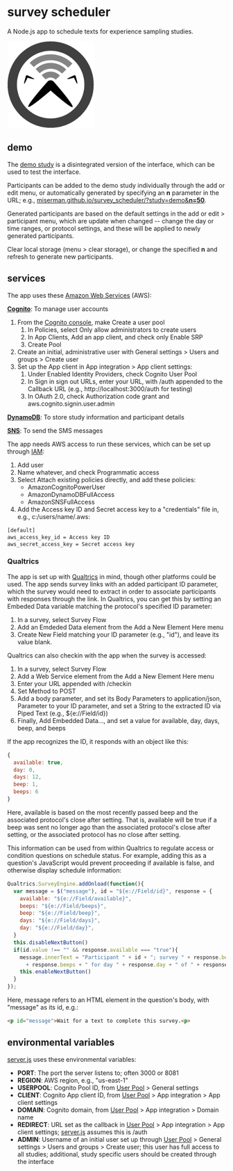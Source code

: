 # survey scheduler
A Node.js app to schedule texts for experience sampling studies.

<img src='docs/icon.png' width='200px'>

## demo
The [demo study](https://miserman.github.io/survey_scheduler/?study=demo) is a disintegrated version of the interface, which can be used to test the interface.

Participants can be added to the demo study individually through the add or edit menu, or automatically generated by specifying an **n** parameter in the URL; e.g., [miserman.github.io/survey_scheduler/?study=demo&**n=50**](https://miserman.github.io/survey_scheduler/?study=demo&n=50).

Generated participants are based on the default settings in the add or edit > participant menu, which are update when changed -- change the day or time ranges, or protocol settings, and these will be applied to newly generated participants.

Clear local storage (menu > clear storage), or change the specified **n** and refresh to generate new participants.

## services
The app uses these [Amazon Web Services](https://aws.amazon.com/) (AWS):

[**Cognito**](https://aws.amazon.com/cognito/): To manage user accounts
1. From the [Cognito console](https://console.aws.amazon.com/cognito/users), make Create a user pool
    1. In Policies, select Only allow administrators to create users
    1. In App Clients, Add an app client, and check only Enable SRP
    1. Create Pool
1. Create an initial, administrative user with General settings > Users and groups > Create user
1. Set up the App client in App integration > App client settings:
    1. Under Enabled Identity Providers, check Cognito User Pool
    1. In Sign in sign out URLs, enter your URL, with /auth appended to the Callback URL (e.g., http://localhost:3000/auth for testing)
    1. In OAuth 2.0, check Authorization code grant and aws.cognito.signin.user.admin

[**DynamoDB**](https://aws.amazon.com/dynamodb/): To store study information and participant details

[**SNS**](https://aws.amazon.com/sns/): To send the SMS messages

The app needs AWS access to run these services, which can be set up through [IAM](https://console.aws.amazon.com/iam/home#/users):
1. Add user
1. Name whatever, and check Programmatic access
1. Select Attach existing policies directly, and add these policies:
    * AmazonCognitoPowerUser
    * AmazonDynamoDBFullAccess
    * AmazonSNSFullAccess
1. Add the Access key ID and Secret access key to a "credentials" file in, e.g., c:/users/name/.aws:
```
[default]
aws_access_key_id = Access key ID
aws_secret_access_key = Secret access key
```
### Qualtrics
The app is set up with [Qualtrics](https://www.qualtrics.com) in mind, though other platforms could be used. The app sends survey links with an added participant ID parameter, which the survey would need to extract in order to associate participants with responses through the link. In Qualtrics, you can get this by setting an Embeded Data variable matching the protocol's specified ID parameter:
1. In a survey, select Survey Flow
1. Add an Emdeded Data element from the Add a New Element Here menu
1. Create New Field matching your ID parameter (e.g., "id"), and leave its value blank.

Qualtrics can also checkin with the app when the survey is accessed:
1. In a survey, select Survey Flow
1. Add a Web Service element from the Add a New Element Here menu
1. Enter your URL appended with /checkin
1. Set Method to POST
1. Add a body parameter, and set its Body Parameters to application/json, Parameter to your ID parameter, and set a String to the extracted ID via Piped Text (e.g., ${e://Field/id})
1. Finally, Add Embedded Data..., and set a value for available, day, days, beep, and beeps

If the app recognizes the ID, it responds with an object like this:
```javascript
{
  available: true,
  day: 0,
  days: 12,
  beep: 1,
  beeps: 6
}
```
Here, available is based on the most recently passed beep and the associated protocol's close after setting. That is, available will be true if a beep was sent no longer ago than the associated protocol's close after setting, or the associated protocol has no close after setting.

This information can be used from within Qualtrics to regulate access or condition questions on schedule status. For example, adding this as a question's JavaScript would prevent proceeding if available is false, and otherwise display schedule information:
```javascript
Qualtrics.SurveyEngine.addOnload(function(){
  var message = $("message"), id = "${e://Field/id}", response = {
    available: "${e://Field/available}",
    beeps: "${e://Field/beeps}",
    beep: "${e://Field/beep}",
    days: "${e://Field/days}",
    day: "${e://Field/day}",
  }
  this.disableNextButton()
  if(id.value !== "" && response.available === "true"){
    message.innerText = "Participant " + id + "; survey " + response.beep + " of "
      + response.beeps + " for day " + response.day + " of " + response.days + "."
    this.enableNextButton()
  }
});
```
Here, message refers to an HTML element in the question's body, with "message" as its id, e.g.:
```html
<p id="message">Wait for a text to complete this survey.<p>
```

## environmental variables
[server.js](https://github.com/miserman/survey_scheduler/blob/master/server.js) uses these environmental variables:
* **PORT**: The port the server listens to; often 3000 or 8081
* **REGION**: AWS region, e.g., "us-east-1"
* **USERPOOL**: Cognito Pool ID, from [User Pool](https://console.aws.amazon.com/cognito/users) > General settings
* **CLIENT**: Cognito App client ID, from [User Pool](https://console.aws.amazon.com/cognito/users) > App integration > App client settings
* **DOMAIN**: Cognito domain, from [User Pool](https://console.aws.amazon.com/cognito/users) > App integration > Domain name
* **REDIRECT**: URL set as the callback in [User Pool](https://console.aws.amazon.com/cognito/users) > App integration > App client settings; [server.js](https://github.com/miserman/survey_scheduler/blob/master/server.js) assumes this is /auth
* **ADMIN**: Username of an initial user set up through [User Pool](https://console.aws.amazon.com/cognito/users) > General settings > Users and groups > Create user; this user has full access to all studies; additional, study specific users should be created through the interface

